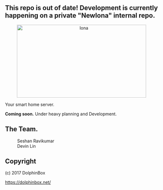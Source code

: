 <h2>This repo is out of date! Development is currently happening on a private "NewIona" internal repo. </h2>
<center><img src="http://dolphinbox.net/ionainstagram.png" 
alt="Iona" width="426" height="240" border="0" /></center>
<p>Your smart home server.</p>
<p><b>Coming soon.</b> Under heavy planning and Development.</p>

## The Team.
<dl>
  <dd>Seshan Ravikumar</dd>
  <dd>Devin Lin</dd>
</dl>

## Copyright
(c) 2017 DolphinBox

https://dolphinbox.net/
